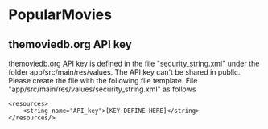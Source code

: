 # PopularMovies

## themoviedb.org API key

themoviedb.org API key is defined in the file "security_string.xml" 
under the folder app/src/main/res/values. The API key can't be shared in public.  
Please create the file with the following file template.
File "app/src/main/res/values/security_string.xml" as follows

```
<resources>
    <string name="API_key">[KEY DEFINE HERE]</string>
</resources/>
```

